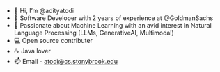 - 👋 Hi, I’m @adityatodi
- 💼 Software Developer with 2 years of experience at @GoldmanSachs
- 👀 Passionate about Machine Learning with an avid interest in Natural Language Processing (LLMs, GenerativeAI, Multimodal)
- 💻 Open source contributer
- ☕️ Java lover
- 📫 Email - atodi@cs.stonybrook.edu

<!---
adityatodi/adityatodi is a ✨ special ✨ repository because its `README.md` (this file) appears on your GitHub profile.
You can click the Preview link to take a look at your changes.
--->
